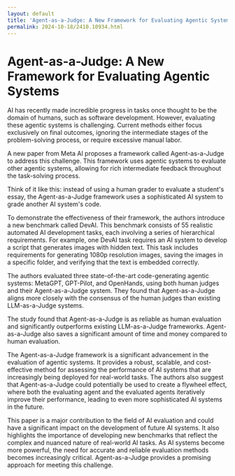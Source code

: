 ```yaml
---
layout: default
title: 'Agent-as-a-Judge: A New Framework for Evaluating Agentic Systems'
permalink: 2024-10-18/2410.10934.html
---
```

# Agent-as-a-Judge: A New Framework for Evaluating Agentic Systems

AI has recently made incredible progress in tasks once thought to be the domain of humans, such as software development. However, evaluating these agentic systems is challenging. Current methods either focus exclusively on final outcomes, ignoring the intermediate stages of the problem-solving process, or require excessive manual labor.

A new paper from Meta AI proposes a framework called Agent-as-a-Judge to address this challenge. This framework uses agentic systems to evaluate other agentic systems, allowing for rich intermediate feedback throughout the task-solving process.

Think of it like this: instead of using a human grader to evaluate a student's essay, the Agent-as-a-Judge framework uses a sophisticated AI system to grade another AI system's code.

To demonstrate the effectiveness of their framework, the authors introduce a new benchmark called DevAI. This benchmark consists of 55 realistic automated AI development tasks, each involving a series of hierarchical requirements. For example, one DevAI task requires an AI system to develop a script that generates images with hidden text. This task includes requirements for generating 1080p resolution images, saving the images in a specific folder, and verifying that the text is embedded correctly.

The authors evaluated three state-of-the-art code-generating agentic systems: MetaGPT, GPT-Pilot, and OpenHands, using both human judges and their Agent-as-a-Judge system. They found that Agent-as-a-Judge aligns more closely with the consensus of the human judges than existing LLM-as-a-Judge systems. 

The study found that Agent-as-a-Judge is as reliable as human evaluation and significantly outperforms existing LLM-as-a-Judge frameworks. Agent-as-a-Judge also saves a significant amount of time and money compared to human evaluation.

The Agent-as-a-Judge framework is a significant advancement in the evaluation of agentic systems. It provides a robust, scalable, and cost-effective method for assessing the performance of AI systems that are increasingly being deployed for real-world tasks. The authors also suggest that Agent-as-a-Judge could potentially be used to create a flywheel effect, where both the evaluating agent and the evaluated agents iteratively improve their performance, leading to even more sophisticated AI systems in the future.

This paper is a major contribution to the field of AI evaluation and could have a significant impact on the development of future AI systems. It also highlights the importance of developing new benchmarks that reflect the complex and nuanced nature of real-world AI tasks.  As AI systems become more powerful, the need for accurate and reliable evaluation methods becomes increasingly critical. Agent-as-a-Judge provides a promising approach for meeting this challenge.